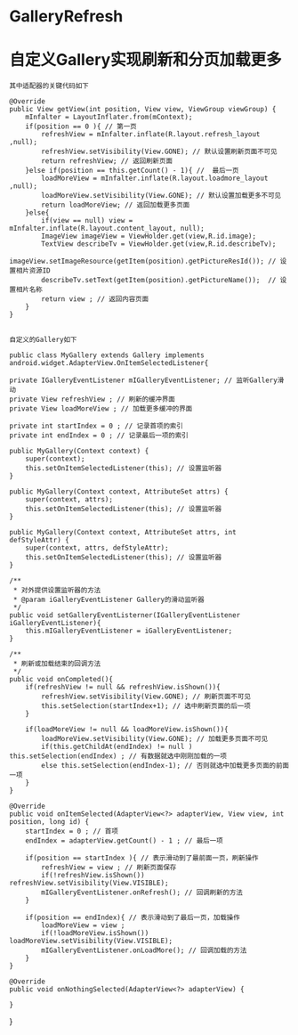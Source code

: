 # GalleryRefresh
# 自定义Gallery实现刷新和分页加载更多
    
    其中适配器的关键代码如下
    
    @Override
    public View getView(int position, View view, ViewGroup viewGroup) {
        mInfalter = LayoutInflater.from(mContext);
        if(position == 0 ){ // 第一页
            refreshView = mInfalter.inflate(R.layout.refresh_layout ,null);
            refreshView.setVisibility(View.GONE); // 默认设置刷新页面不可见
            return refreshView; // 返回刷新页面
        }else if(position == this.getCount() - 1){ //  最后一页
            loadMoreView = mInfalter.inflate(R.layout.loadmore_layout ,null);
            loadMoreView.setVisibility(View.GONE); // 默认设置加载更多不可见
            return loadMoreView; // 返回加载更多页面
        }else{
            if(view == null) view = mInfalter.inflate(R.layout.content_layout, null);
            ImageView imageView = ViewHolder.get(view,R.id.image);
            TextView describeTv = ViewHolder.get(view,R.id.describeTv);
            imageView.setImageResource(getItem(position).getPictureResId()); // 设置相片资源ID
            describeTv.setText(getItem(position).getPictureName());  // 设置相片名称
            return view ; // 返回内容页面
        }
    }
    
    
    自定义的Gallery如下
    
    public class MyGallery extends Gallery implements android.widget.AdapterView.OnItemSelectedListener{

    private IGalleryEventListener mIGalleryEventListener; // 监听Gallery滑动
    private View refreshView ; // 刷新的缓冲界面
    private View loadMoreView ; // 加载更多缓冲的界面

    private int startIndex = 0 ; // 记录首项的索引
    private int endIndex = 0 ; // 记录最后一项的索引

    public MyGallery(Context context) {
        super(context);
        this.setOnItemSelectedListener(this); // 设置监听器
    }

    public MyGallery(Context context, AttributeSet attrs) {
        super(context, attrs);
        this.setOnItemSelectedListener(this); // 设置监听器
    }

    public MyGallery(Context context, AttributeSet attrs, int defStyleAttr) {
        super(context, attrs, defStyleAttr);
        this.setOnItemSelectedListener(this); // 设置监听器
    }

    /**
     * 对外提供设置监听器的方法
     * @param iGalleryEventListener Gallery的滑动监听器
     */
    public void setGalleryEventListerner(IGalleryEventListener iGalleryEventListener){
        this.mIGalleryEventListener = iGalleryEventListener;
    }

    /**
     * 刷新或加载结束的回调方法
     */
    public void onCompleted(){
        if(refreshView != null && refreshView.isShown()){
            refreshView.setVisibility(View.GONE); // 刷新页面不可见
            this.setSelection(startIndex+1); // 选中刷新页面的后一项
        }

        if(loadMoreView != null && loadMoreView.isShown()){
            loadMoreView.setVisibility(View.GONE); // 加载更多页面不可见
            if(this.getChildAt(endIndex) != null ) this.setSelection(endIndex) ; // 有数据就选中刚刚加载的一项
            else this.setSelection(endIndex-1); // 否则就选中加载更多页面的前面一项
        }
    }

    @Override
    public void onItemSelected(AdapterView<?> adapterView, View view, int position, long id) {
        startIndex = 0 ; // 首项
        endIndex = adapterView.getCount() - 1 ; // 最后一项

        if(position == startIndex ){ // 表示滑动到了最前面一页，刷新操作
            refreshView = view ; // 刷新页面保存
            if(!refreshView.isShown()) refreshView.setVisibility(View.VISIBLE);
            mIGalleryEventListener.onRefresh(); // 回调刷新的方法
        }

        if(position == endIndex){ // 表示滑动到了最后一页，加载操作
            loadMoreView = view ;
            if(!loadMoreView.isShown()) loadMoreView.setVisibility(View.VISIBLE);
            mIGalleryEventListener.onLoadMore(); // 回调加载的方法
        }
    }

    @Override
    public void onNothingSelected(AdapterView<?> adapterView) {

    }
}
